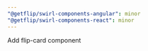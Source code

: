 ```yaml
---
"@getflip/swirl-components-angular": minor
"@getflip/swirl-components-react": minor
---
```


Add flip-card component
